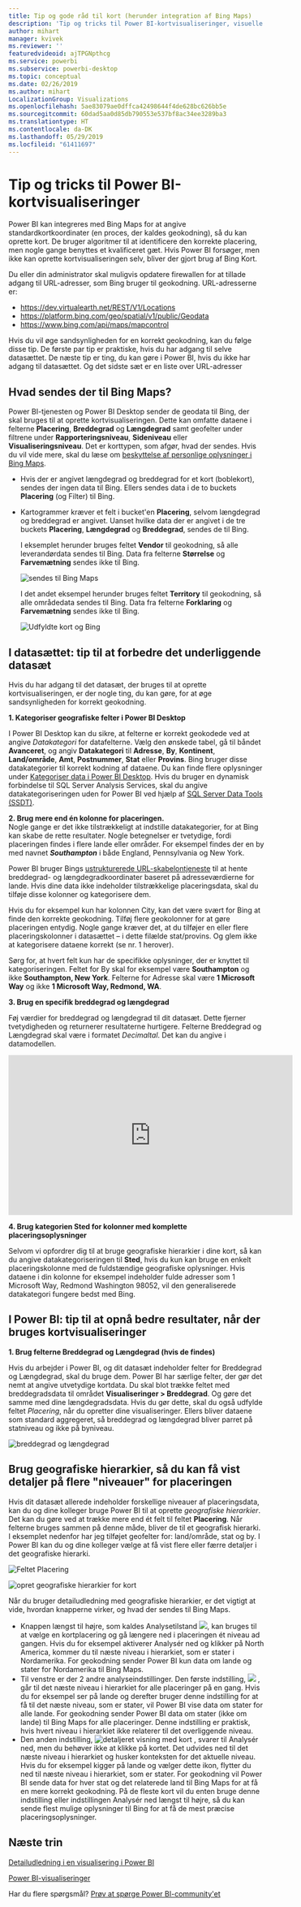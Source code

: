 ```yaml
---
title: Tip og gode råd til kort (herunder integration af Bing Maps)
description: 'Tip og tricks til Power BI-kortvisualiseringer, visuelle elementer, steder, længdegrad og breddegrad og hvordan de fungerer med Bing Maps. '
author: mihart
manager: kvivek
ms.reviewer: ''
featuredvideoid: ajTPGNpthcg
ms.service: powerbi
ms.subservice: powerbi-desktop
ms.topic: conceptual
ms.date: 02/26/2019
ms.author: mihart
LocalizationGroup: Visualizations
ms.openlocfilehash: 5ae83079ae0dffca42498644f4de628bc626bb5e
ms.sourcegitcommit: 60dad5aa0d85db790553e537bf8ac34ee3289ba3
ms.translationtype: HT
ms.contentlocale: da-DK
ms.lasthandoff: 05/29/2019
ms.locfileid: "61411697"
---
```

# <a name="tips-and-tricks-for-power-bi-map-visualizations"></a>Tip og tricks til Power BI-kortvisualiseringer
Power BI kan integreres med Bing Maps for at angive standardkortkoordinater (en proces, der kaldes geokodning), så du kan oprette kort. De bruger algoritmer til at identificere den korrekte placering, men nogle gange benyttes et kvalificeret gæt. Hvis Power BI forsøger, men ikke kan oprette kortvisualiseringen selv, bliver der gjort brug af Bing Kort. 

Du eller din administrator skal muligvis opdatere firewallen for at tillade adgang til URL-adresser, som Bing bruger til geokodning.  URL-adresserne er:
* https://dev.virtualearth.net/REST/V1/Locations
* https://platform.bing.com/geo/spatial/v1/public/Geodata
* https://www.bing.com/api/maps/mapcontrol

Hvis du vil øge sandsynligheden for en korrekt geokodning, kan du følge disse tip. De første par tip er praktiske, hvis du har adgang til selve datasættet. De næste tip er ting, du kan gøre i Power BI, hvis du ikke har adgang til datasættet. Og det sidste sæt er en liste over URL-adresser

## <a name="what-is-sent-to-bing-maps"></a>Hvad sendes der til Bing Maps?
Power BI-tjenesten og Power BI Desktop sender de geodata til Bing, der skal bruges til at oprette kortvisualiseringen. Dette kan omfatte dataene i felterne **Placering**, **Breddegrad** og **Længdegrad** samt geofelter under filtrene under **Rapporteringsniveau**, **Sideniveau** eller **Visualiseringsniveau**. Det er korttypen, som afgør, hvad der sendes. Hvis du vil vide mere, skal du læse om [beskyttelse af personlige oplysninger i Bing Maps](https://go.microsoft.com/fwlink/?LinkID=248686).

* Hvis der er angivet længdegrad og breddegrad for et kort (boblekort), sendes der ingen data til Bing. Ellers sendes data i de to buckets **Placering** (og Filter) til Bing.     
* Kartogrammer kræver et felt i bucket'en **Placering**, selvom længdegrad og breddegrad er angivet. Uanset hvilke data der er angivet i de tre buckets **Placering**, **Længdegrad** og **Breddegrad**, sendes de til Bing.
  
    I eksemplet herunder bruges feltet **Vendor** til geokodning, så alle leverandørdata sendes til Bing. Data fra felterne **Størrelse** og **Farvemætning** sendes ikke til Bing.
  
    ![sendes til Bing Maps](./media/power-bi-map-tips-and-tricks/power-bi-sent-to-bing-new.png)
  
    I det andet eksempel herunder bruges feltet **Territory** til geokodning, så alle områdedata sendes til Bing. Data fra felterne **Forklaring** og **Farvemætning** sendes ikke til Bing.
  
    ![Udfyldte kort og Bing](./media/power-bi-map-tips-and-tricks/power-bi-filled-map.png)

## <a name="in-the-dataset-tips-to-improve-the-underlying-dataset"></a>I datasættet: tip til at forbedre det underliggende datasæt
Hvis du har adgang til det datasæt, der bruges til at oprette kortvisualiseringen, er der nogle ting, du kan gøre, for at øge sandsynligheden for korrekt geokodning.

**1. Kategoriser geografiske felter i Power BI Desktop**

I Power BI Desktop kan du sikre, at felterne er korrekt geokodede ved at angive *Datakategori* for datafelterne. Vælg den ønskede tabel, gå til båndet **Avanceret**, og angiv **Datakategori** til **Adresse**, **By**, **Kontinent**, **Land/område**, **Amt**, **Postnummer**, **Stat** eller **Provins**. Bing bruger disse datakategorier til korrekt kodning af dataene. Du kan finde flere oplysninger under [Kategoriser data i Power BI Desktop](../desktop-data-categorization.md). Hvis du bruger en dynamisk forbindelse til SQL Server Analysis Services, skal du angive datakategoriseringen uden for Power BI ved hjælp af [SQL Server Data Tools (SSDT)](https://docs.microsoft.com/sql/ssdt/download-sql-server-data-tools-ssdt).

**2. Brug mere end én kolonne for placeringen.**     
 Nogle gange er det ikke tilstrækkeligt at indstille datakategorier, for at Bing kan skabe de rette resultater. Nogle betegnelser er tvetydige, fordi placeringen findes i flere lande eller områder. For eksempel findes der en by med navnet ***Southampton*** i både England, Pennsylvania og New York.

Power BI bruger Bings [ustrukturerede URL-skabelontjeneste](https://msdn.microsoft.com/library/ff701714.aspx) til at hente breddegrad- og længdegradkoordinater baseret på adresseværdierne for lande. Hvis dine data ikke indeholder tilstrækkelige placeringsdata, skal du tilføje disse kolonner og kategorisere dem.

 Hvis du for eksempel kun har kolonnen City, kan det være svært for Bing at finde den korrekte geokodning. Tilføj flere geokolonner for at gøre placeringen entydig.  Nogle gange kræver det, at du tilføjer en eller flere placeringskolonner i datasættet – i dette filælde stat/provins. Og glem ikke at kategorisere dataene korrekt (se nr. 1 herover).

Sørg for, at hvert felt kun har de specifikke oplysninger, der er knyttet til kategoriseringen.  Feltet for By skal for eksempel være **Southampton** og ikke **Southampton, New York**.  Felterne for Adresse skal være **1 Microsoft Way** og ikke **1 Microsoft Way, Redmond, WA**.

**3. Brug en specifik breddegrad og længdegrad**

Føj værdier for breddegrad og længdegrad til dit datasæt. Dette fjerner tvetydigheden og returnerer resultaterne hurtigere. Felterne Breddegrad og Længdegrad skal være i formatet *Decimaltal*. Det kan du angive i datamodellen.

<iframe width="560" height="315" src="https://www.youtube.com/embed/ajTPGNpthcg" frameborder="0" allowfullscreen></iframe>

**4. Brug kategorien Sted for kolonner med komplette placeringsoplysninger**

Selvom vi opfordrer dig til at bruge geografiske hierarkier i dine kort, så kan du angive datakategoriseringen til **Sted**, hvis du kun kan bruge en enkelt placeringskolonne med de fuldstændige geografiske oplysninger. Hvis dataene i din kolonne for eksempel indeholder fulde adresser som 1 Microsoft Way, Redmond Washington 98052, vil den generaliserede datakategori fungere bedst med Bing. 

## <a name="in-power-bi-tips-to-get-better-results-when-using-map-visualizations"></a>I Power BI: tip til at opnå bedre resultater, når der bruges kortvisualiseringer
**1. Brug felterne Breddegrad og Længdegrad (hvis de findes)**

Hvis du arbejder i Power BI, og dit datasæt indeholder felter for Breddegrad og Længdegrad, skal du bruge dem.  Power BI har særlige felter, der gør det nemt at angive utvetydige kortdata. Du skal blot trække feltet med breddegradsdata til området **Visualiseringer > Breddegrad**.  Og gøre det samme med dine længdegradsdata. Hvis du gør dette, skal du også udfylde feltet *Placering*, når du opretter dine visualiseringer. Ellers bliver dataene som standard aggregeret, så breddegrad og længdegrad bliver parret på statniveau og ikke på byniveau.

![breddegrad og længdegrad](./media/power-bi-map-tips-and-tricks/pbi_latitude.png) 

## <a name="use-geo-hierarchies-so-you-can-drill-down-to-different-levels-of-location"></a>Brug geografiske hierarkier, så du kan få vist detaljer på flere "niveauer" for placeringen
Hvis dit datasæt allerede indeholder forskellige niveauer af placeringsdata, kan du og dine kolleger bruge Power BI til at oprette *geografiske hierarkier*. Det kan du gøre ved at trække mere end ét felt til feltet **Placering**. Når felterne bruges sammen på denne måde, bliver de til et geografisk hierarki. I eksemplet nedenfor har jeg tilføjet geofelter for: land/område, stat og by. I Power BI kan du og dine kolleger vælge at få vist flere eller færre detaljer i det geografiske hierarki.

  ![Feltet Placering](./media/power-bi-map-tips-and-tricks/power-bi-hierarchy.png)

   ![opret geografiske hierarkier for kort](./media/power-bi-map-tips-and-tricks/power-bi-geo.gif)

Når du bruger detailudledning med geografiske hierarkier, er det vigtigt at vide, hvordan knapperne virker, og hvad der sendes til Bing Maps. 

* Knappen længst til højre, som kaldes Analysetilstand ![](media/power-bi-map-tips-and-tricks/power-bi-drill-down.png), kan bruges til at vælge en kortplacering og gå længere ned i placeringen ét niveau ad gangen. Hvis du for eksempel aktiverer Analysér ned og klikker på North America, kommer du til næste niveau i hierarkiet, som er stater i Nordamerika. For geokodning sender Power BI kun data om lande og stater for Nordamerika til Bing Maps.  
* Til venstre er der 2 andre analyseindstillinger. Den første indstilling, ![](media/power-bi-map-tips-and-tricks/power-bi-drill-down2.png) , går til det næste niveau i hierarkiet for alle placeringer på en gang. Hvis du for eksempel ser på lande og derefter bruger denne indstilling for at få til det næste niveau, som er stater, vil Power BI vise data om stater for alle lande. For geokodning sender Power BI data om stater (ikke om lande) til Bing Maps for alle placeringer. Denne indstilling er praktisk, hvis hvert niveau i hierarkiet ikke relaterer til det overliggende niveau. 
* Den anden indstilling, ![detaljeret visning med kort](./media/power-bi-map-tips-and-tricks/power-bi-drill-down3.png) , svarer til Analysér ned, men du behøver ikke at klikke på kortet.  Det udvides ned til det næste niveau i hierarkiet og husker konteksten for det aktuelle niveau. Hvis du for eksempel kigger på lande og vælger dette ikon, flytter du ned til næste niveau i hierarkiet, som er stater. For geokodning vil Power BI sende data for hver stat og det relaterede land til Bing Maps for at få en mere korrekt geokodning. På de fleste kort vil du enten bruge denne indstilling eller indstillingen Analysér ned længst til højre, så du kan sende flest mulige oplysninger til Bing for at få de mest præcise placeringsoplysninger. 

## <a name="next-steps"></a>Næste trin
[Detailudledning i en visualisering i Power BI](../consumer/end-user-drill.md)

[Power BI-visualiseringer](power-bi-report-visualizations.md)

Har du flere spørgsmål? [Prøv at spørge Power BI-community'et](http://community.powerbi.com/)

